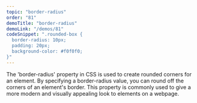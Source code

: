 ```yaml
---
topic: "border-radius"
order: "81"
demoTitle: "border-radius"
demoLink: "/demos/81"
codeSnippet: ".rounded-box { 
  border-radius: 10px; 
  padding: 20px; 
  background-color: #f0f0f0; 
}"
---
```


The 'border-radius' property in CSS is used to create rounded corners for an element. By specifying a border-radius value, you can round off the corners of an element's border. This property is commonly used to give a more modern and visually appealing look to elements on a webpage.
<br />
